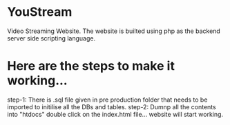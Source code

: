 # YouStream
 Video Streaming Website.
 The website is builted using php as the backend server side scripting language. 

# Here are the steps to make it working...

 step-1: There is .sql file given in pre production folder that needs to be imported to initilise all the DBs and tables.
 step-2: Dumnp all the contents into "htdocs" double click on the index.html file... website will start working.
